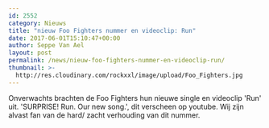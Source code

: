```yaml
---
id: 2552
category: Nieuws
title: "nieuw Foo Fighters nummer en videoclip: Run"
date: 2017-06-01T15:10:47+00:00
author: Seppe Van Ael
layout: post
permalink: /news/nieuw-foo-fighters-nummer-en-videoclip-run/
thumbnail: >-
  http://res.cloudinary.com/rockxxl/image/upload/Foo_Fighters.jpg
---
```

Onverwachts brachten de Foo Fighters hun nieuwe single en videoclip 'Run' uit. 'SURPRISE! Run. Our new song.', dit verscheen op youtube. Wij zijn alvast fan van de hard/ zacht verhouding van dit nummer.
